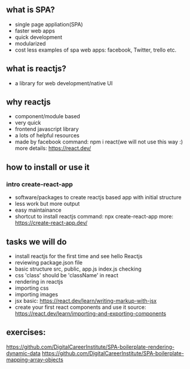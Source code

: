 ## what is SPA?
- single page appliation(SPA)
- faster web apps
- quick development
- modularized 
- cost less
examples of spa web apps: facebook, Twitter, trello etc.

## what is reactjs?
- a library for web development/native UI
## why reactjs
- component/module based
- very quick
- frontend javascript library
- a lots of helpful resources 
- made by facebook
command: npm i react(we will not use this way :) 
more details: https://react.dev/

## how to install or use it
### intro create-react-app
- software/packages to create reactjs based app with initial structure
- less work but more output
- easy maintainance 
- shortcut to install reactjs
command: npx create-react-app <appname>
more: https://create-react-app.dev/

## tasks we will do
- install reactjs for the first time and see hello Reactjs
- reviewing package.json file
- basic structure src, public, app.js index.js checking
- css 'class' should be 'className' in react
- rendering in reactjs
- importing css
- importing images
- jsx basic: https://react.dev/learn/writing-markup-with-jsx
- create your first react components and use it
source: https://react.dev/learn/importing-and-exporting-components

## exercises:
https://github.com/DigitalCareerInstitute/SPA-boilerplate-rendering-dynamic-data
https://github.com/DigitalCareerInstitute/SPA-boilerplate-mapping-array-objects